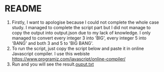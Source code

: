 # README
1) Firstly, I want to apologise because I could not complete the whole case study. I managed to complete the script part but I did not manage to copy the output into output.json due to my lack of knowledge. I only managed to convert every integer 3 into 'BIG', every integer 5 into 'BANG' and both 3 and 5 to 'BIG BANG'. 
2) To run the script, just copy the script below and paste it in online Javascript compiler. I use this webiste https://www.programiz.com/javascript/online-compiler/
3) Run and you will see the result.[ouput.txt](https://github.com/nurfawa/README/files/10993195/ouput.txt)

